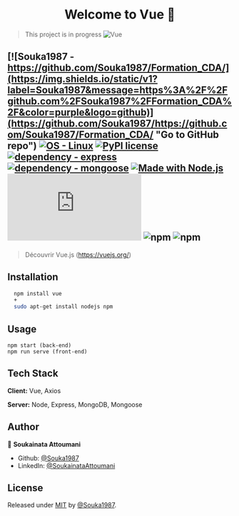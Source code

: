 <h1 align="center">Welcome to Vue 👋</h1>

> This project is in progress
![Vue](https://github.com/github/docs/actions/workflows/main.yml/badge.svg)


[![Souka1987 - https://github.com/Souka1987/Formation_CDA/](https://img.shields.io/static/v1?label=Souka1987&message=https%3A%2F%2Fgithub.com%2FSouka1987%2FFormation_CDA%2F&color=purple&logo=github)](https://github.com/Souka1987/https://github.com/Souka1987/Formation_CDA/ "Go to GitHub repo")
[![OS - Linux](https://img.shields.io/badge/OS-Linux-blue?logo=linux&logoColor=white)](https://www.linux.org/ "Go to Linux homepage")
[![PyPI license](https://img.shields.io/pypi/l/ansicolortags.svg)](https://pypi.python.org/pypi/ansicolortags/)
[![dependency - express](https://img.shields.io/badge/dependency-express-yellow)](https://www.npmjs.com/package/express)
[![dependency - mongoose](https://img.shields.io/badge/dependency-mongoose-red)](https://www.npmjs.com/package/mongoose)
[![Made with Node.js](https://img.shields.io/badge/Node.js->=14.18.1-green?logo=node.js&logoColor=white)](https://nodejs.org "Go to Node.js homepage")
![npm](https://img.shields.io/npm/v/vue.js?color=green&label=vue&logo=vue.js&logoColor=green&style=social)
![npm](https://img.shields.io/npm/v/sass?color=pink&label=sass&logo=sass&logoColor=pink&style=social)
![npm](https://img.shields.io/npm/v/axios?color=blue&label=axios&logo=axios&logoColor=blue&style=plastic)
----------------------------------------


> Découvrir Vue.js (https://vuejs.org/)

## Installation

```bash
  npm install vue 
  +
  sudo apt-get install nodejs npm
```

## Usage

```
npm start (back-end)
npm run serve (front-end)

```

## Tech Stack

**Client:** Vue, Axios

**Server:** Node, Express, MongoDB, Mongoose


## Author

👤 **Soukainata Attoumani**

* Github: [@Souka1987](https://github.com/Souka1987)
* LinkedIn: [@SoukainataAttoumani](https://www.linkedin.com/in/soukainata-attoumani-39131b13b/)


## License

Released under [MIT](/LICENSE) by [@Souka1987](https://github.com/Souka1987).


